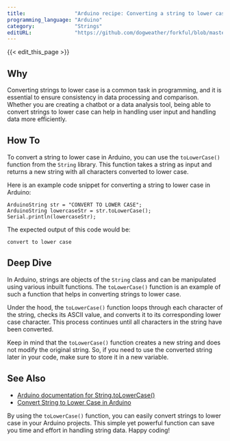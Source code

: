 ```yaml
---
title:                "Arduino recipe: Converting a string to lower case"
programming_language: "Arduino"
category:             "Strings"
editURL:              "https://github.com/dogweather/forkful/blob/master/content/en/arduino/converting-a-string-to-lower-case.md"
---
```


{{< edit_this_page >}}

## Why
Converting strings to lower case is a common task in programming, and it is essential to ensure consistency in data processing and comparison. Whether you are creating a chatbot or a data analysis tool, being able to convert strings to lower case can help in handling user input and handling data more efficiently.

## How To
To convert a string to lower case in Arduino, you can use the `toLowerCase()` function from the `String` library. This function takes a string as input and returns a new string with all characters converted to lower case.

Here is an example code snippet for converting a string to lower case in Arduino:

```
ArduinoString str = "CONVERT TO LOWER CASE";
ArduinoString lowercaseStr = str.toLowerCase();
Serial.println(lowercaseStr);
```

The expected output of this code would be:

```
convert to lower case
```

## Deep Dive
In Arduino, strings are objects of the `String` class and can be manipulated using various inbuilt functions. The `toLowerCase()` function is an example of such a function that helps in converting strings to lower case.

Under the hood, the `toLowerCase()` function loops through each character of the string, checks its ASCII value, and converts it to its corresponding lower case character. This process continues until all characters in the string have been converted.

Keep in mind that the `toLowerCase()` function creates a new string and does not modify the original string. So, if you need to use the converted string later in your code, make sure to store it in a new variable.

## See Also
- [Arduino documentation for String.toLowerCase()](https://www.arduino.cc/reference/en/language/variables/data-types/stringobject/tolowercase/)
- [Convert String to Lower Case in Arduino](https://howtomechatronics.com/tutorials/arduino/convert-string-to-lower-case-tutorial/)

By using the `toLowerCase()` function, you can easily convert strings to lower case in your Arduino projects. This simple yet powerful function can save you time and effort in handling string data. Happy coding!